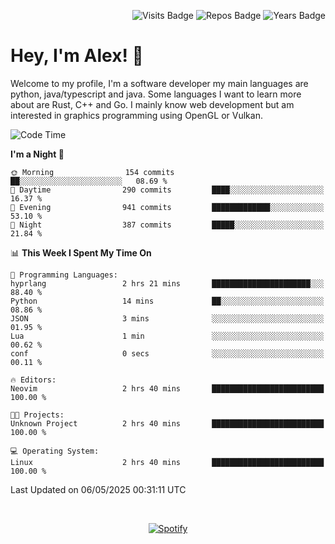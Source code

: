 <p align="right">
  <img src="https://badges.pufler.dev/visits/Alextibtab/Alextibtab" alt="Visits Badge">
  <img src="https://badges.pufler.dev/repos/Alextibtab/" alt="Repos Badge">
  <img src="https://badges.pufler.dev/years/Alextibtab/" alt="Years Badge">
</p>

<h1 align="left">Hey, I'm Alex! 💽 </h1>

Welcome to my profile, I'm a software developer my main languages are python, java/typescript and java. Some languages I want to learn more about are Rust, C++ and Go. I mainly know web development but am interested in graphics programming using OpenGL or Vulkan.

<!--START_SECTION:waka-->
![Code Time](http://img.shields.io/badge/Code%20Time-141%20hrs%2046%20mins-blue)

**I'm a Night 🦉** 

```text
🌞 Morning                154 commits         ██░░░░░░░░░░░░░░░░░░░░░░░   08.69 % 
🌆 Daytime                290 commits         ████░░░░░░░░░░░░░░░░░░░░░   16.37 % 
🌃 Evening                941 commits         █████████████░░░░░░░░░░░░   53.10 % 
🌙 Night                  387 commits         █████░░░░░░░░░░░░░░░░░░░░   21.84 % 
```


📊 **This Week I Spent My Time On** 

```text
💬 Programming Languages: 
hyprlang                 2 hrs 21 mins       ██████████████████████░░░   88.40 % 
Python                   14 mins             ██░░░░░░░░░░░░░░░░░░░░░░░   08.86 % 
JSON                     3 mins              ░░░░░░░░░░░░░░░░░░░░░░░░░   01.95 % 
Lua                      1 min               ░░░░░░░░░░░░░░░░░░░░░░░░░   00.62 % 
conf                     0 secs              ░░░░░░░░░░░░░░░░░░░░░░░░░   00.11 % 

🔥 Editors: 
Neovim                   2 hrs 40 mins       █████████████████████████   100.00 % 

🐱‍💻 Projects: 
Unknown Project          2 hrs 40 mins       █████████████████████████   100.00 % 

💻 Operating System: 
Linux                    2 hrs 40 mins       █████████████████████████   100.00 % 
```


 Last Updated on 06/05/2025 00:31:11 UTC
<!--END_SECTION:waka-->
&nbsp;<div align="center">
  [![Spotify](https://spotify-now-playing-wine-six.vercel.app/api/spotify?border_color=ffffff)](https://open.spotify.com/user/pmo1v2ejnt42kgp5jar5drtag)
</div>

